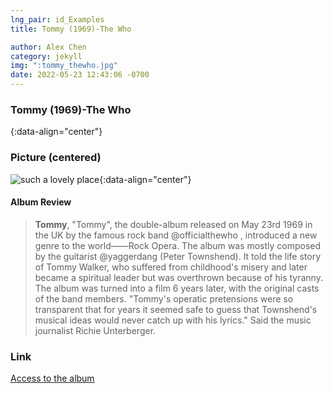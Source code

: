 ```yaml
---
lng_pair: id_Examples
title: Tommy (1969)-The Who

author: Alex Chen
category: jekyll
img: ":tommy_thewho.jpg"
date: 2022-05-23 12:43:06 -0700
---
```


### Tommy (1969)-The Who
{:data-align="center"}

### Picture (centered)
![such a lovely place](:tommy_thewho.jpg){:data-align="center"}


#### Album Review

> **Tommy**, "Tommy", the double-album released on May 23rd 1969 in the UK by the famous rock band @officialthewho , introduced a new genre to the world——Rock Opera.
>The album was mostly composed by the guitarist @yaggerdang (Peter Townshend). It told the life story of Tommy Walker, who suffered from childhood's misery and later became a spiritual leader but was overthrown because of his tyranny. The album was turned into a film 6 years later, with the original casts of the band members.
>"Tommy's operatic pretensions were so transparent that for years it seemed safe to guess that Townshend's musical ideas would never catch up with his lyrics." Said the music journalist Richie Unterberger.

### Link

[Access to the album](https://www.thewho.com/music/tommy/)

